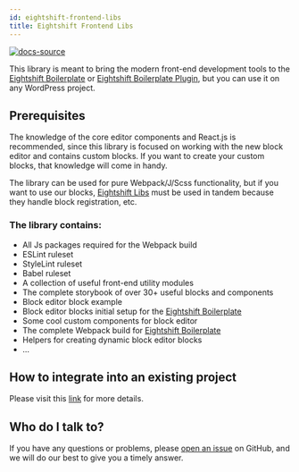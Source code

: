```yaml
---
id: eightshift-frontend-libs
title: Eightshift Frontend Libs
---
```


[![docs-source](https://img.shields.io/badge/source-eigthshift--frontend--libs-yellow?style=for-the-badge&logo=javascript&labelColor=2a2a2a)](https://github.com/infinum/eightshift-frontend-libs/tree/develop/blocks/init/src/blocks/)

This library is meant to bring the modern front-end development tools to the [Eightshift Boilerplate](https://github.com/infinum/eightshift-boilerplate) or [Eightshift Boilerplate Plugin](https://github.com/infinum/eightshift-boilerplate-plugin), but you can use it on any WordPress project.

## Prerequisites

The knowledge of the core editor components and React.js is recommended, since this library is focused on working with the new block editor and contains custom blocks. If you want to create your custom blocks, that knowledge will come in handy.

The library can be used for pure Webpack/J/Scss functionality, but if you want to use our blocks, [Eightshift Libs](https://github.com/infinum/eightshift-libs/) must be used in tandem because they handle block registration, etc.

### The library contains:

- All Js packages required for the Webpack build
- ESLint ruleset
- StyleLint ruleset
- Babel ruleset
- A collection of useful front-end utility modules
- The complete storybook of over 30+ useful blocks and components
- Block editor block example
- Block editor blocks initial setup for the [Eightshift Boilerplate](https://github.com/infinum/eightshift-boilerplate)
- Some cool custom components for block editor
- The complete Webpack build for [Eightshift Boilerplate](https://github.com/infinum/eightshift-boilerplate)
- Helpers for creating dynamic block editor blocks
- ...

## How to integrate into an existing project

Please visit this [link](advanced/custom-eightshift-frontend-libs-usage) for more details.

## Who do I talk to?

If you have any questions or problems, please [open an issue](https://github.com/infinum/eightshift-frontend-libs/issues) on GitHub, and we will do our best to give you a timely answer.
